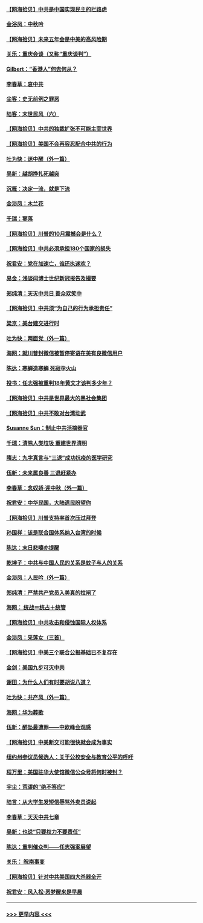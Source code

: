 #### [【网海拾贝】中共是中国实现民主的拦路虎](../pages/nsc993/n12443573.md?t=10011202) 
#### [金浴凤：中秋吟](../pages/nsc993/n12441773.md?t=10011202) 
#### [【网海拾贝】未来五年会是中美的高风险期](../pages/nsc993/n12440760.md?t=10011202) 
#### [关乐：重庆会谈（又称“重庆谈判”）](../pages/nsc993/n12437525.md?t=10011202) 
#### [Gilbert：“香港人”何去何从？](../pages/nsc993/n12435894.md?t=10011202) 
#### [李春草：哀中共](../pages/nsc993/n12435874.md?t=10011202) 
#### [尘客：史无前例之罪恶](../pages/nsc993/n12435762.md?t=10011202) 
#### [陆客：末世民风（六）](../pages/nsc993/n12435354.md?t=10011202) 
#### [【网海拾贝】中共的独裁扩张不可能主宰世界](../pages/nsc993/n12435151.md?t=10011202) 
#### [【网海拾贝】美国不会再容忍配合中共的行为](../pages/nsc993/n12433808.md?t=10011202) 
#### [吐为快：迷中醒（外一篇）](../pages/nsc993/n12433585.md?t=10011202) 
#### [吴新：越胡挣扎死越突](../pages/nsc993/n12433562.md?t=10011202) 
#### [沉雁：决定一流，就是下流](../pages/nsc993/n12432128.md?t=10011202) 
#### [金浴凤：木兰花](../pages/nsc993/n12432124.md?t=10011202) 
#### [千瑞：寥落](../pages/nsc993/n12432071.md?t=10011202) 
#### [【网海拾贝】川普的10月震撼会是什么？](../pages/nsc993/n12431624.md?t=10011202) 
#### [【网海拾贝】中共必须承担180个国家的损失](../pages/nsc993/n12428893.md?t=10011202) 
#### [祝君安：党在加速亡，谁还执迷欢？](../pages/nsc993/n12428652.md?t=10011202) 
#### [易金：浅谈闫博士世纪新冠报告及撮要](../pages/nsc993/n12426822.md?t=10011202) 
#### [郑纯清：天灭中共日 善众欢笑中](../pages/nsc993/n12426784.md?t=10011202) 
#### [【网海拾贝】中共须“为自己的行为承担责任”](../pages/nsc993/n12426067.md?t=10011202) 
#### [梁京：美台建交进行时](../pages/nsc993/n12424066.md?t=10011202) 
#### [吐为快：两面党（外一篇）](../pages/nsc993/n12424043.md?t=10011202) 
#### [海网：就川普封微信被暂停寄语在美有良微信用户](../pages/nsc993/n12424021.md?t=10011202) 
#### [陈达：寒蝉造寒蝉 死寂孕火山](../pages/nsc993/n12423958.md?t=10011202) 
#### [投书：任志强被重判18年黄文才该判多少年？](../pages/nsc993/n12423672.md?t=10011202) 
#### [【网海拾贝】中共是世界最大的黑社会集团](../pages/nsc993/n12423543.md?t=10011202) 
#### [【网海拾贝】中共不敢对台湾动武](../pages/nsc993/n12421418.md?t=10011202) 
#### [Susanne Sun：制止中共活摘器官](../pages/nsc993/n12419654.md?t=10011202) 
#### [千瑞：清除人类垃圾 重建世界清明](../pages/nsc993/n12419414.md?t=10011202) 
#### [隋志：九字真言与“三退”成功抗疫的医学研究](../pages/nsc993/n12419248.md?t=10011202) 
#### [伍新：未来属良善 三退赶紧办](../pages/nsc993/n12418496.md?t=10011202) 
#### [李春草：念奴娇·迎中秋（外一篇）](../pages/nsc993/n12418465.md?t=10011202) 
#### [祝君安：中华民国，大陆遗民盼望你](../pages/nsc993/n12418089.md?t=10011202) 
#### [【网海拾贝】川普支持率首次压过拜登](../pages/nsc993/n12418050.md?t=10011202) 
#### [孙国祥：该是联合国体系纳入台湾的时候](../pages/nsc993/n12417369.md?t=10011202) 
#### [陈达：末日悲嚎亦提醒](../pages/nsc993/n12416736.md?t=10011202) 
#### [乾坤子：中共与中国人民的关系是蚊子与人的关系](../pages/nsc993/n12416632.md?t=10011202) 
#### [金浴凤：人民吟（外一篇）](../pages/nsc993/n12416567.md?t=10011202) 
#### [郑纯清：严禁共产党员入美真的拉闸了](../pages/nsc993/n12416550.md?t=10011202) 
#### [海网： 统战＝统占＋统管](../pages/nsc993/n12416404.md?t=10011202) 
#### [【网海拾贝】中共攻击和侵蚀国际人权体系](../pages/nsc993/n12416250.md?t=10011202) 
#### [金浴凤：采莲女（三首）](../pages/nsc993/n12415517.md?t=10011202) 
#### [【网海拾贝】中美三个联合公报基础已不复存在](../pages/nsc993/n12415054.md?t=10011202) 
#### [金剑：美国九步可灭中共](../pages/nsc993/n12413183.md?t=10011202) 
#### [谢田：为什么人们有时要胡说八道？](../pages/nsc993/n12411861.md?t=10011202) 
#### [吐为快：共产风（外一篇）](../pages/nsc993/n12411761.md?t=10011202) 
#### [海网：华为葬歌](../pages/nsc993/n12410381.md?t=10011202) 
#### [伍新：醉坠最遭罪——中欧峰会观感](../pages/nsc993/n12410364.md?t=10011202) 
#### [【网海拾贝】中美断交可能很快就会成为事实](../pages/nsc993/n12409495.md?t=10011202) 
#### [纽约州参议员候选人：关于公校安全与教育公平的呼吁](../pages/nsc993/n12409228.md?t=10011202) 
#### [程万里：美国驻华大使馆微信公众号将何时被封？](../pages/nsc993/n12407397.md?t=10011202) 
#### [宇尘：荒谬的“绝不答应”](../pages/nsc993/n12407360.md?t=10011202) 
#### [陆言：从大学生发短信辱骂外卖员说起](../pages/nsc993/n12407285.md?t=10011202) 
#### [李春草：天灭中共七章](../pages/nsc993/n12406988.md?t=10011202) 
#### [吴新：也说“只要权力不要责任”](../pages/nsc993/n12406966.md?t=10011202) 
#### [陈达：重判催众判——任志强案展望](../pages/nsc993/n12404540.md?t=10011202) 
#### [关乐： 皖南事变](../pages/nsc993/n12404288.md?t=10011202) 
#### [【网海拾贝】针对中共美国四大杀器全开](../pages/nsc993/n12404172.md?t=10011202) 
#### [祝君安：风入松‧恶梦醒来是早晨](../pages/nsc993/n12401953.md?t=10011202) 

----
#### [ >>> 更早内容 <<< ](../indexes/nsc993-earlier.md)
